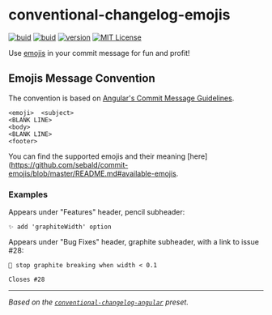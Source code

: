 # conventional-changelog-emojis

[![buid][ci-badge]][ci] [![buid][coverage-badge]][coverage] [![version][version-badge]][package] [![MIT License][license-badge]][license]

Use [emojis](https://github.com/sebald/commit-emojis#available-emojis) in your commit message for fun and profit!

## Emojis Message Convention

The convention is based on [Angular's Commit Message Guidelines](https://github.com/angular/angular/blob/master/CONTRIBUTING.md#commit).

```
<emoji>  <subject>
<BLANK LINE>
<body>
<BLANK LINE>
<footer>
```

You can find the supported emojis and their meaning [here](https://github.com/sebald/commit-emojis/blob/master/README.md#available-emojis.

### Examples

Appears under "Features" header, pencil subheader:

```
✨ add 'graphiteWidth' option
```

Appears under "Bug Fixes" header, graphite subheader, with a link to issue #28:

```
🐛 stop graphite breaking when width < 0.1

Closes #28
```

---

_Based on the [`conventional-changelog-angular`](https://github.com/conventional-changelog/conventional-changelog/tree/master/packages/conventional-changelog-angular) preset._

<!-- LINKS -->

[ci]: https://travis-ci.org/sebald/conventional-changelog-emojis
[ci-badge]: https://img.shields.io/travis/sebald/conventional-changelog-emojis.svg?style=flat-square
[coverage]: https://codecov.io/gh/sebald/conventional-changelog-emojis
[coverage-badge]: https://img.shields.io/codecov/c/github/sebald/conventional-changelog-emojis.svg?style=flat-square
[license]: https://github.com/sebald/conventional-changelog-emojis/blob/master/LICENCE
[license-badge]: https://img.shields.io/npm/l/conventional-changelog-emojis.svg?style=flat-square
[package]: https://www.npmjs.com/package/conventional-changelog-emojis
[version-badge]: https://img.shields.io/npm/v/conventional-changelog-emojis.svg?style=flat-square
